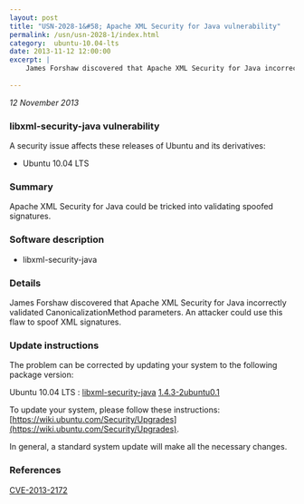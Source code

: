 ```yaml
---
layout: post
title: "USN-2028-1&#58; Apache XML Security for Java vulnerability"
permalink: /usn/usn-2028-1/index.html
category:  ubuntu-10.04-lts
date: 2013-11-12 12:00:00
excerpt: |
    James Forshaw discovered that Apache XML Security for Java incorrectly validated CanonicalizationMethod parameters. An attacker could use this flaw to spoof XML signatures. 
    
--- 
```

 
 

*12 November 2013*

### libxml-security-java vulnerability

A security issue affects these releases of Ubuntu and its derivatives:

* Ubuntu 10.04 LTS

### Summary

Apache XML Security for Java could be tricked into validating spoofed signatures.

### Software description

* libxml-security-java 

### Details

James Forshaw discovered that Apache XML Security for Java incorrectly validated CanonicalizationMethod parameters. An attacker could use this flaw to spoof XML signatures. 

### Update instructions

The problem can be corrected by updating your system to the following package version:

Ubuntu 10.04 LTS
 : [libxml-security-java](https://launchpad.net/ubuntu/+source/libxml-security-java) <span> [1.4.3-2ubuntu0.1](https://launchpad.net/ubuntu/+source/libxml-security-java/1.4.3-2ubuntu0.1) </span> 

To update your system, please follow these instructions: [https://wiki.ubuntu.com/Security/Upgrades](https://wiki.ubuntu.com/Security/Upgrades).

In general, a standard system update will make all the necessary changes. 

### References

 
 [CVE-2013-2172](http://people.ubuntu.com/~ubuntu-security/cve/CVE-2013-2172)
 

